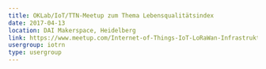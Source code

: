 ```yaml
---
title: OKLab/IoT/TTN-Meetup zum Thema Lebensqualitätsindex
date: 2017-04-13
location: DAI Makerspace, Heidelberg
link: https://www.meetup.com/Internet-of-Things-IoT-LoRaWan-Infrastruktur-4-RheinNeckar/events/238737604/
usergroup: iotrn
type: usergroup
---
```

